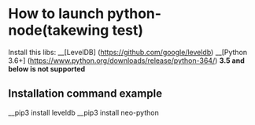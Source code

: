 # How to launch python-node(takewing test)

Install this libs: 
__[LevelDB] (https://github.com/google/leveldb)
__[Python 3.6+] (<https://www.python.org/downloads/release/python-364/>) __3.5
   and below is not supported__

## Installation command example

__pip3 install leveldb
__pip3 install neo-python 
